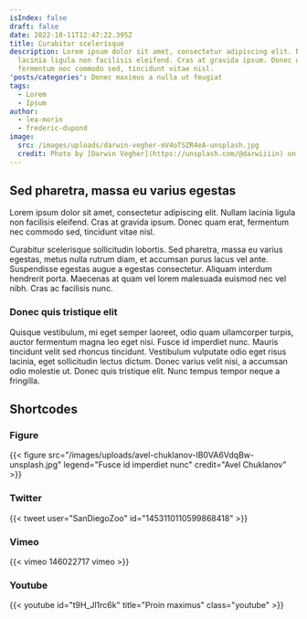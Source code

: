 ```yaml
---
isIndex: false
draft: false
date: 2022-10-11T12:47:22.395Z
title: Curabitur scelerisque
description: Lorem ipsum dolor sit amet, consectetur adipiscing elit. Nullam
  lacinia ligula non facilisis eleifend. Cras at gravida ipsum. Donec quam erat,
  fermentum nec commodo sed, tincidunt vitae nisl.
'posts/categories': Donec maximus a nulla ut feugiat
tags:
  - Lorem
  - Ipsum
author:
  - lea-morin
  - frederic-dupond
image:
  src: /images/uploads/darwin-vegher-mV4oTSZR4eA-unsplash.jpg
  credit: Photo by [Darwin Vegher](https://unsplash.com/@darwiiiin) on [Unsplash](https://unsplash.com/)
---
```


## Sed pharetra, massa eu varius egestas

Lorem ipsum dolor sit amet, consectetur adipiscing elit. Nullam lacinia ligula non facilisis eleifend. Cras at gravida ipsum. Donec quam erat, fermentum nec commodo sed, tincidunt vitae nisl.

Curabitur scelerisque sollicitudin lobortis. Sed pharetra, massa eu varius egestas, metus nulla rutrum diam, et accumsan purus lacus vel ante. Suspendisse egestas augue a egestas consectetur. Aliquam interdum hendrerit porta. Maecenas at quam vel lorem malesuada euismod nec vel nibh. Cras ac facilisis nunc.

### Donec quis tristique elit

Quisque vestibulum, mi eget semper laoreet, odio quam ullamcorper turpis, auctor fermentum magna leo eget nisi. Fusce id imperdiet nunc. Mauris tincidunt velit sed rhoncus tincidunt. Vestibulum vulputate odio eget risus lacinia, eget sollicitudin lectus dictum. Donec varius velit nisi, a accumsan odio molestie ut. Donec quis tristique elit. Nunc tempus tempor neque a fringilla.

## Shortcodes

### Figure

{{< figure src="/images/uploads/avel-chuklanov-IB0VA6VdqBw-unsplash.jpg" legend="Fusce id imperdiet nunc" credit="Avel Chuklanov" >}}

### Twitter

{{< tweet user="SanDiegoZoo" id="1453110110599868418" >}}

### Vimeo

{{< vimeo 146022717 vimeo >}}

### Youtube

{{< youtube id="t9H_Jl1rc6k" title="Proin maximus" class="youtube" >}}
